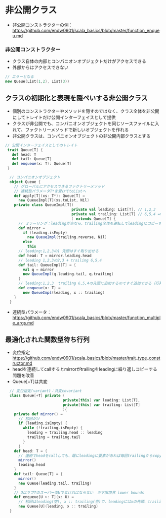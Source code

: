 # 非公開クラス
- 非公開コンストラクターの例：https://github.com/endw0901/scala_basics/blob/master/function_enqueu.md

### 非公開コンストラクター
- クラス自体の内部とコンパニオンオブジェクトだけがアクセスできる
- 外部からはアクセスできない
```scala
// エラーとなる
new Queue(List(1,2), List(3))
```

## クラスの初期化と表現を隠ぺいする非公開クラス
- 個別のコンストラクターやメソッドを隠すのではなく、クラス全体を非公開にしてトレイトだけ公開インターフェイスとして提供
- クラスが非公開でも、コンパニオンオブジェクトを同じソースファイルに入れて、ファクトリーメソッドで新しいオブジェクトを作れる
- 非公開クラスは、コンパニオンオブジェクトの非公開内部クラスとする

```scala
// 公開インターフェイスとしてのトレイト
 trait Queue[T] {
   def head: T
   def tail: Queue[T]
   def enqueue(x: T): Queue[T]
 }

  // コンパニオンオブジェクト
  object Queue {
    // グローバルにアクセスできるファクトリーメソッド
    // 連続型パラメータT*を受けてtoListへ
    def apply[T](xs: T*): Queue[T] =
      new QueueImpl[T](xs.toList, Nil)
    private class QueueImpl[T](
                              private val leading: List[T], // 1,2,3
                              private val trailing: List[T] // 6,5,4 => reverse 4,5,6
                              ) extends Queue[T] {
      // ミラーリング：leadingが空なら、trailing全体を逆転してleadingにコピーする
      def mirror =
        if (leading.isEmpty)
          new QueueImpl(trailing.reverse, Nil)
        else
          this
      // leading:1,2,3の1 先頭はすぐ取り出せる
      def head: T = mirror.leading.head
      // leading 1,2,3の2,3 + trailing 6,5,4
      def tail: QueueImpl[T] = {
        val q = mirror
        new QueueImpl(q.leading.tail, q.trailing)
      }
      // leading:1,2,3  trailing 6,5,4の先頭に追加するのですぐ追加できる（行列の末尾に)
      def enqueue(x: T) =
        new QueueImpl(leading, x :: trailing)
    }
  }
```

- 連続型パラメータ： https://github.com/endw0901/scala_basics/blob/master/function_multiple_args.md

## 最適化された関数型待ち行列
- 変位指定 https://github.com/endw0901/scala_basics/blob/master/trait_type_constructor.md
- headを連続してcallするとmirrorがtrailingをleadingに繰り返しコピーする問題を改善
- Queue[+T]は共変
```scala
  // 変位指定(variant)：共変covariant 
  class Queue[+T] private (
                          private[this] var leading: List[T],
                          private[this] var trailing: List[T]
                          ){
    private def mirror() =
      // 初回だけ
      if (leading.isEmpty) {
        while (!trailing.isEmpty) {
          leading = trailing.head :: leading
          trailing = trailing.tail
        }
      }
    def head: T = {
      // 連続でheadをcallしても、既にleadingに要素があれば毎回trailingからcopyは起こらない
      mirror()
      leading.head
    }
    def tail: Queue[T] = {
      mirror()
      new Queue(leading.tail, trailing)
    }
    // UはサブTのスーパー型Uでなければならない　※下限境界 lower bounds
    def enqueue[U >: T](x: U) =
      // 初回はleading(空), x :: trailing(空)で、leadingにはxの先頭、trailingには残りがmirrorでセットされる
      new Queue[U](leading, x :: trailing)
  }
```
